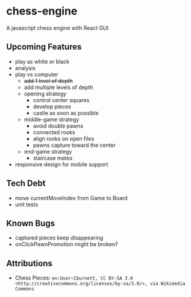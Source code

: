 # chess-engine

A javascript chess engine with React GUI

## Upcoming Features

- play as white or black
- analysis
- play vs computer
  - ~~add 1 level of depth~~
  - add multiple levels of depth
  - opening strategy
    - control center squares
    - develop pieces
    - castle as soon as possible
  - middle-game strategy
    - avoid double pawns
    - connected rooks
    - align rooks on open files
    - pawns capture toward the center
  - end-game strategy
    - staircase mates
- responsive design for mobile support

## Tech Debt

- move currentMoveIndex from Game to Board
- unit tests

## Known Bugs

<!-- - _none_ -->
- captured pieces keep disappearing
- onClickPawnPromotion might be broken?

## Attributions

- Chess Pieces: `en:User:Cburnett, CC BY-SA 3.0 <http://creativecommons.org/licenses/by-sa/3.0/>, via Wikimedia Commons`
